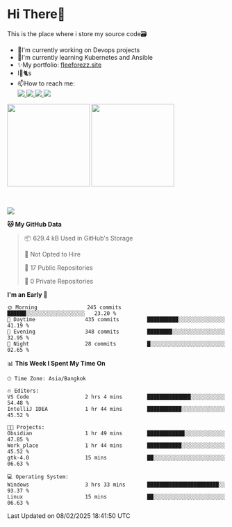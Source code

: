 # Hi There👋

This is the place where i store my source code🗃️
<ul>
    <li>🔭I'm currently working on Devops projects</li>
    <li>🌿I'm currently learning Kubernetes and Ansible</li>
    <li>✨My portfolio: <a href="https://fleeforezz.site" target="_blank">fleeforezz.site</a> </li>
    <li>I💖🐈s</li>
    <li>📫How to reach me: </li>
    <a href="https://www.facebook.com/profile.php?id=100091778170480" target="_blank">
        <img src="https://img.shields.io/badge/Facebook-1877F2?style=for-the-badge&logo=facebook&logoColor=white">
    </a>
    <a href="https://www.instagram.com/tmn_nhat/" target="_blank">
        <img src="https://img.shields.io/badge/Instagram-E4405F?style=for-the-badge&logo=instagram&logoColor=white">
    </a>
    <a href="https://www.linkedin.com/in/nh%E1%BA%ADt-tr%C6%B0%C6%A1ng-420723278/" target="_blank">
        <img src="https://img.shields.io/badge/LinkedIn-0077B5?style=for-the-badge&logo=linkedin&logoColor=white">
    </a>
    <a href="https://fleeforezz.site" target="_blank">
        <img src="https://img.shields.io/badge/🦄 Portfolio-e0e0e0?style=for-the-badge&logo=&logoColor=080A13">
    </a>
</ul>

<div>
    <img height="190em" align="center" src="https://github-readme-stats.vercel.app/api?username=Fleeforezz&show_icons=true&theme=radical" />
    <img height="190em" align="center" src="https://github-readme-stats.vercel.app/api/top-langs/?username=fleeforezz&layout=compact&theme=nightowl" />
</div>
<br></br>
<p align="left">
  <a href="https://skillicons.dev">
    <img src="https://skillicons.dev/icons?i=aws,git,kubernetes,docker,terraform,jenkins,gitlab,ansible,grafana,bash,nginx,java" />
  </a>
</p>

<!--START_SECTION:waka-->
**🐱 My GitHub Data** 

> 📦 629.4 kB Used in GitHub's Storage 
 > 
> 🚫 Not Opted to Hire
 > 
> 📜 17 Public Repositories 
 > 
> 🔑 0 Private Repositories 
 > 
**I'm an Early 🐤** 

```text
🌞 Morning                245 commits         ██████░░░░░░░░░░░░░░░░░░░   23.20 % 
🌆 Daytime                435 commits         ██████████░░░░░░░░░░░░░░░   41.19 % 
🌃 Evening                348 commits         ████████░░░░░░░░░░░░░░░░░   32.95 % 
🌙 Night                  28 commits          █░░░░░░░░░░░░░░░░░░░░░░░░   02.65 % 
```


📊 **This Week I Spent My Time On** 

```text
🕑︎ Time Zone: Asia/Bangkok

🔥 Editors: 
VS Code                  2 hrs 4 mins        ██████████████░░░░░░░░░░░   54.48 % 
IntelliJ IDEA            1 hr 44 mins        ███████████░░░░░░░░░░░░░░   45.52 % 

🐱‍💻 Projects: 
Obsidian                 1 hr 49 mins        ████████████░░░░░░░░░░░░░   47.85 % 
Work_place               1 hr 44 mins        ███████████░░░░░░░░░░░░░░   45.52 % 
gtk-4.0                  15 mins             ██░░░░░░░░░░░░░░░░░░░░░░░   06.63 % 

💻 Operating System: 
Windows                  3 hrs 33 mins       ███████████████████████░░   93.37 % 
Linux                    15 mins             ██░░░░░░░░░░░░░░░░░░░░░░░   06.63 % 
```


 Last Updated on 08/02/2025 18:41:50 UTC
<!--END_SECTION:waka-->
